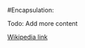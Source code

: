 #Encapsulation:

Todo:  Add more content

[Wikipedia link](https://en.wikipedia.org/wiki/Encapsulation_computer_programming)  